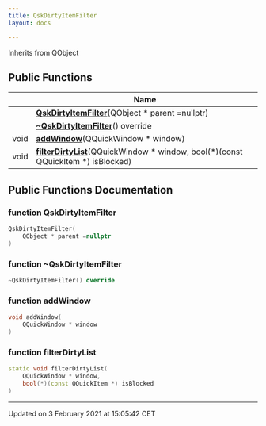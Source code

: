 ```yaml
---
title: QskDirtyItemFilter
layout: docs

---
```





Inherits from QObject

## Public Functions

|                | Name           |
| -------------- | -------------- |
| | **[QskDirtyItemFilter](/docs/classes/classQskDirtyItemFilter/#function-qskdirtyitemfilter)**(QObject * parent =nullptr) |
| | **[~QskDirtyItemFilter](/docs/classes/classQskDirtyItemFilter/#function-~qskdirtyitemfilter)**() override |
| void | **[addWindow](/docs/classes/classQskDirtyItemFilter/#function-addwindow)**(QQuickWindow * window) |
| void | **[filterDirtyList](/docs/classes/classQskDirtyItemFilter/#function-filterdirtylist)**(QQuickWindow * window, bool(*)(const QQuickItem *) isBlocked) |

## Public Functions Documentation

### function QskDirtyItemFilter

```cpp
QskDirtyItemFilter(
    QObject * parent =nullptr
)
```


### function ~QskDirtyItemFilter

```cpp
~QskDirtyItemFilter() override
```


### function addWindow

```cpp
void addWindow(
    QQuickWindow * window
)
```


### function filterDirtyList

```cpp
static void filterDirtyList(
    QQuickWindow * window,
    bool(*)(const QQuickItem *) isBlocked
)
```


-------------------------------

Updated on  3 February 2021 at 15:05:42 CET